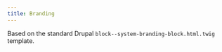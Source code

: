 ```yaml
---
title: Branding
---
```

Based on the standard Drupal `block--system-branding-block.html.twig` template.

